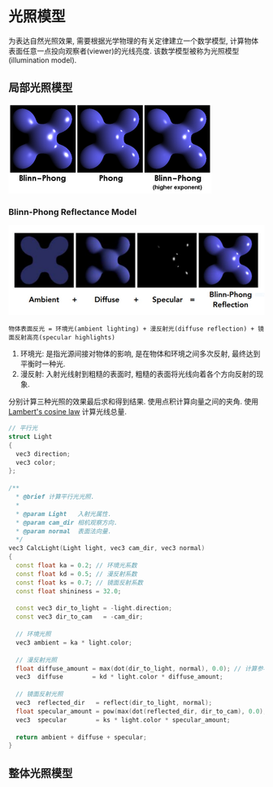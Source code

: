 # 光照模型

为表达自然光照效果, 需要根据光学物理的有关定律建立一个数学模型, 计算物体表面任意一点投向观察者(viewer)的光线亮度. 该数学模型被称为光照模型(illumination model).

## 局部光照模型

![](assets/blinn_phong_and_phong.png)

### Blinn-Phong Reflectance Model
![](assets/blinn_phong.png)
```
物体表面反光 = 环境光(ambient lighting) + 漫反射光(diffuse reflection) + 镜面反射高亮(specular highlights)
```
1. 环境光:   是指光源间接对物体的影响, 是在物体和环境之间多次反射, 最终达到平衡时一种光.
2. 漫反射:   入射光线射到粗糙的表面时, 粗糙的表面将光线向着各个方向反射的现象.

分别计算三种光照的效果最后求和得到结果. 使用点积计算向量之间的夹角. 使用 [Lambert's cosine law] 计算光线总量.

```c++
// 平行光
struct Light
{
  vec3 direction;
  vec3 color;
};

/**
  * @brief 计算平行光光照.
  *
  * @param Light   入射光属性.
  * @param cam_dir 相机观察方向.
  * @param normal  表面法向量.
  */
vec3 CalcLight(Light light, vec3 cam_dir, vec3 normal)
{
  const float ka = 0.2; // 环境光系数
  const float kd = 0.5; // 漫反射系数
  const float ks = 0.7; // 镜面反射系数
  const float shininess = 32.0;

  const vec3 dir_to_light = -light.direction;
  const vec3 dir_to_cam   = -cam_dir;

  // 环境光照
  vec3 ambient = ka * light.color;

  // 漫反射光照
  float diffuse_amount = max(dot(dir_to_light, normal), 0.0); // 计算参与漫反射的光线总量
  vec3  diffuse        = kd * light.color * diffuse_amount;

  // 镜面反射光照
  vec3  reflected_dir   = reflect(dir_to_light, normal);                                       // 计算反射光线方向
  float specular_amount = pow(max(dot(reflected_dir, dir_to_cam), 0.0), u_material.shininess); // 计算参与镜面反射的光线总量
  vec3  specular        = ks * light.color * specular_amount;

  return ambient + diffuse + specular;
}
```

## 整体光照模型


[lambert's cosine law]: https://en.wikipedia.org/wiki/Lambert%27s_cosine_law
